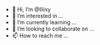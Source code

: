 - 👋 Hi, I’m @Iliixy
- 👀 I’m interested in ...
- 🌱 I’m currently learning ...
- 💞️ I’m looking to collaborate on ...
- 📫 How to reach me ...

<!---
Iliixy/Iliixy is a ✨ special ✨ repository because its `README.md` (this file) appears on your GitHub profile.
You can click the Preview link to take a look at your changes.
--->
